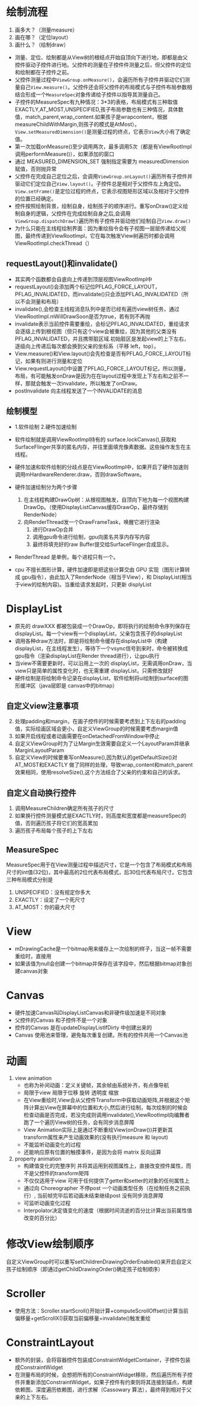 # 绘制流程
1. 画多大？（测量measure） 
2. 画在哪？（定位layout） 
3. 画什么？（绘制draw）
- 测量、定位、绘制都是从View树的根结点开始自顶向下进行地，即都是由父控件驱动子控件进行地。父控件的测量在子控件件测量之后，但父控件的定位和绘制都在子控件之前。
- 父控件测量过程中`ViewGroup.onMeasure()`，会遍历所有子控件并驱动它们测量自己`View.measure()`。父控件还会将父控件的布局模式与子控件布局参数相结合形成一个`MeasureSpec`对象传递给子控件以指导其测量自己。
- 子控件的MeasureSpec有九种情况：3*3的表格，布局模式有三种取值EXACTLY,AT_MOST,UNSPECIFIED,孩子布局参数也有三种情况，具体数值，match_parent,wrap_content.如果孩子是wrapcontent，根据measureChildWithMargin,则孩子的模式是AtMost）。`View.setMeasuredDimension()`是测量过程的终点，它表示`View`大小有了确定值。
- 第一次加载onMeasure()至少调用两次，最多调用5次（都是有ViewRootImpl调用performMeasure()），如果添加的窗口
- 通过 MEASURED_DIMENSION_SET 强制指定需要为 measuredDimension赋值，否则抛异常
- 父控件在完成自己定位之后，会调用`ViewGroup.onLayout()`遍历所有子控件并驱动它们定位自己`View.layout()`。子控件总是相对于父控件左上角定位。`View.setFrame()`是定位过程的终点，它表示视图矩形区域以及相对于父控件的位置已经确定。
- 控件按照绘制背景，绘制自身，绘制孩子的顺序进行。重写onDraw()定义绘制自身的逻辑，父控件在完成绘制自身之后,会调用`ViewGroup.dispatchDraw()`遍历所有子控件并驱动他们绘制自己`View.draw()`
- 为什么只能在主线程绘制界面：因为重绘指令会有子视图一层层传递给父视图，最终传递到ViewRootImpl，它在每次触发View树遍历时都会调用ViewRootImpl.checkThread（）

## requestLayout()和invalidate()
- 其实两个函数都会自底向上传递到顶层视图ViewRootImpl中
- requestLayout()会添加两个标记位PFLAG_FORCE_LAYOUT，PFLAG_INVALIDATED，而invalidate()只会添加PFLAG_INVALIDATED（所以不会测量和布局）
- invalidate(),会检查主线程消息队列中是否已经有遍历view树任务，通过ViewRootImpl.mWillDrawSoon是否为true，若有则不再抛
- invalidate表示当前控件需要重绘，会标记PFLAG_INVALIDATED，重绘请求会逐级上传到根视图（但只有这个view会被重绘，因为其他的父类没有PFLAG_INVALIDATED，并且携带脏区域.初始脏区是发起view的上下左右，逐级向上传递后每次都会换到父亲的坐标系（平移 left，top）。
- View.measure()和View.layout()会先检查是否有PFLAG_FORCE_LAYOUT标记，如果有则进行测量和定位
- View.requestLayout()中设置了PFLAG_FORCE_LAYOUT标记，所以测量，布局，有可能触发onDraw是因为在在layout过程中发现上下左右和之前不一样，那就会触发一次invalidate，所以触发了onDraw。
- postInvalidate 向主线程发送了一个INVALIDATE的消息

## 绘制模型
- 1.软件绘制 2.硬件加速绘制
- 软件绘制就是调用ViewRootImpl持有的 surface.lockCanvas(),获取和SurfaceFlinger共享的匿名内存，并往里面填充像素数据。这些操作发生在主线程。

- 硬件加速和软件绘制的分歧点是在ViewRootImpl中，如果开启了硬件加速则调用mHardwareRenderer.draw，否则drawSoftware。
- 硬件加速绘制分为两个步骤
    1. 在主线程构建DrawOp树：从根视图触发，自顶向下地为每一个视图构建DrawOp。（使用DisplayListCanvas缓存DrawOp，最终存储到RenderNode）
    2. 向RenderThread发一个DrawFrameTask，唤醒它进行渲染
        1. 进行DrawOp合并
        2. 调用gpu命令进行绘制，gpu向匿名共享内存写内容
        2. 最终将填充好的raw Buffer提交给SurfaceFlinger合成显示。
- RenderThread 是单例，每个进程只有一个。
- cpu 不擅长图形计算，硬件加速即是把这些计算交由 GPU 实现（图形计算转成 gpu指令），由此加入了RenderNode（相当于View），和 DisplayList(相当于view的绘制内容)。当重绘请求发起时，只更新 displyList

# DisplayList
- 原先的 drawXXX 都被包装成一个DrawOp，即将执行的绘制命令序列保存在displayList。每一个view有一个displayList，父亲包含孩子的displayList
- 调用各种draw方法时，即是将绘制命令缓存在displayList中（构建 displayList，在主线程发生），等待下一个vsync信号到来时，命令被转换成 gpu指令（渲染displayList在Render thread进行），让gpu执行
- 当view不需要更新时，可以沿用上一次的 displayList，无需调用onDraw，当view只是简单的属性变化时，也无需重建 displayList，只需修改就好
- 硬件绘制是将绘制命令记录在displayList，软件绘制将ui绘制到surface的图形缓冲区（java层即是 canvas中的bitmap）

## 自定义view注意事项
2. 处理padding和margin，在画子控件的时候需要考虑到上下左右的padding值，实际绘画区域会更小，自定义ViewGroup的时候需要考虑margin值
3. 如果开启线程或者动画需要在onDetachedFromWindow中停止
4. 自定义ViewGroup时为了让Margin生效需要自定义一个LayoutParam并继承MarginLayoutParam
5. 自定义View的时候要重写onMeasure(),因为默认的getDefaultSize()对AT_MOST和EXACTLY 做了同样的处理，导致wrap_content和match_parent效果相同，使用resolveSize(),这个方法结合了父亲的约束和自己的诉求。

## 自定义自动换行控件
1. 调用MeasureChildren确定所有孩子的尺寸
2. 如果换行控件测量模式是EXACTLY时，则高度和宽度都是measureSpec的值，否则遍历孩子将它们的宽高累加
3. 遍历孩子布局每个孩子的上下左右

## MeasureSpec
MeasureSpec用于在View测量过程中描述尺寸，它是一个包含了布局模式和布局尺寸的int值(32位)，其中最高的2位代表布局模式，后30位代表布局尺寸。它包含三种布局模式分别是
1. UNSPECIFIED：没有规定你多大
2. EXACTLY：设定了一个死尺寸
3. AT_MOST：你的最大尺寸

# View
- mDrawingCache是一个bitmap用来缓存上一次绘制的样子，当这一帧不需要重绘时，直接用
- 如果该值为null会创建一个bitmap并保存在该字段中，然后根据bitmap对象创建canvas对象

# Canvas
- 硬件加速Canvas叫DisplayListCanvas和非硬件级加速是不同对象
- 父控件的Canvas 和子控件不是一个对象
- 控件的Canvas 是在updateDisplayListIfDirty 中创建出来的
- Canvas 使用池来管理，避免每次重复创建。所有的控件共用一个Canvas池

# 动画
1. view animation 
    - 也称为补间动画：定义关键帧，其余帧由系统补齐，有点像导航
    - 局限于view 局限于位移 旋转 透明度 缩放
    - 在View重绘时,View会从父控件Transform中获取动画矩阵,并根据这个矩阵计算出View在屏幕中的位置和大小,然后进行绘制，每次绘制的时候会检查动画是否完成，若没完成则调用invalidate(),ViewRootImpl向编舞者跑了一个遍历View树的任务，会有同步消息屏障
    - View Animation实际上是通过不断重绘View(onDraw())并更新其transform属性来产生动画效果的(没有执行measure 和 layout)
    - 不能监听动画变化的过程
    - 还能响应原有位置的触摸事件，是因为会将 matrix 反向运算
2. property animation
    - 构建值变化的完整序列 并将其运用到视图属性上，直接改变控件属性，而不是父控件的transform矩阵
    - 不仅仅适用于view 可用于任何提供了getter和setter的对象的任何属性上
    - 通过向 Choreographer 不停post 一个动画类型任务（在绘制任务之前执行）, 当前帧完毕后若动画未结束继续post 没有同步消息屏障
    - 可监听动画变化过程
    - Interpolator决定值变化的速度（根据时间流逝的百分比计算出当前属性值改变的百分比）
    
# 修改View绘制顺序
自定义ViewGroup时可以重写setChildrenDrawingOrderEnabled()来开启自定义孩子绘制顺序（即通过getChildDrawingOrder()确定孩子绘制顺序）

# Scroller
- 使用方法：Scroller.startScroll()开始计算+computeScrollOffset()计算当前偏移量+getScrollX()获取当前偏移量+invalidate()触发重绘

# ConstraintLayout
- 额外的封装，会将容器控件包装成ConstraintWidgetContainer，子控件包装成ConstraintWidget
- 在测量布局的时候，会想把所有的ConstraintWidget移除，然后遍历所有子控件并重新添加ConstraintWidget，如果子控件有约束则将其连接到锚点，构建依赖图，深度遍历依赖图，进行求解（Cassowary 算法），最终得到相对于父亲的上下左右。